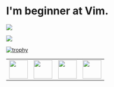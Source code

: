 <!--
**kugue99A/kugue99A** is a ✨ _special_ ✨ repository because its `README.md` (this file) appears on your GitHub profile.

Here are some ideas to get you started:

- 🔭 I’m currently working on ...
- 🌱 I’m currently learning ...
- 👯 I’m looking to collaborate on ...
- 🤔 I’m looking for help with ...
- 💬 Ask me about ...
- 📫 How to reach me: ...
- 😄 Pronouns: ...
- ⚡ Fun fact: ...
-->

# I'm beginner at Vim.

![](https://github-readme-stats.vercel.app/api?username=kugue99A&show_icons=true&bg_color=30,3485ff,e38ad5&title_color=fff&text_color=fff)

![](https://github-readme-stats.vercel.app/api/top-langs/?username=kugue99A&bg_color=30,3485ff,e38ad5&title_color=fff&text_color=fff)

[![trophy](https://github-profile-trophy.vercel.app/?username=kugue99A&column=3&margin-w=15&margin-h=15)](https://github.com/kugue99A/github-profile-trophy)

<table>
    <tbody>
        <tr>
            <td><a href="https://medium.com/@zluvsand">
            <img height="50" src="https://cdn.jsdelivr.net/gh/devicons/devicon/icons/react/react-original-wordmark.svg" />
            </a></td>
            <td><a href="https://medium.com/@zluvsand">
            <img height="50" src="https://cdn.jsdelivr.net/gh/devicons/devicon/icons/nextjs/nextjs-original.svg" />
            </a></td>
            <td><a href="https://www.linkedin.com/in/zluvsand/">
            <img height="50" src="https://cdn.jsdelivr.net/gh/devicons/devicon/icons/typescript/typescript-original.svg" />
            </a></td>
            <td><a href="https://open.spotify.com/playlist/7KmIUNWrK8wEHfQcQfFrQ1?si=0e2d44043b5a40a4">
            <img height="50" src="https://cdn.jsdelivr.net/gh/devicons/devicon/icons/rust/rust-plain.svg"/>
            </a></td>
        </tr>
    </tbody>
</table>
